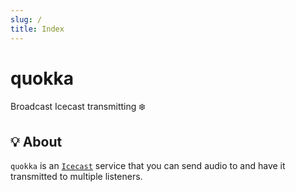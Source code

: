 ```yaml
---
slug: /
title: Index
---
```


# quokka

Broadcast Icecast transmitting ❄️

## 💡 About

`quokka` is an [`Icecast`](https://icecast.org) service
that you can send audio to and have it transmitted to multiple listeners.
